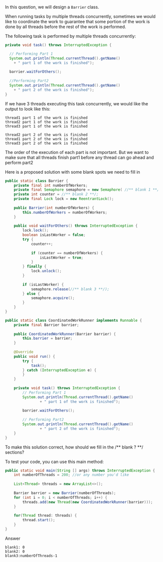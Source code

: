 In this question, we will design a `Barrier` class.

When running tasks by multiple threads concurrently,  sometimes we would like to coordinate the work to guarantee that some portion of the work is done by all threads before the rest of the work is performed.

The following task is performed by multiple threads concurrently:

```java
private void task() throws InterruptedException {

  // Performing Part 1
  System.out.println(Thread.currentThread().getName() 
    + " part 1 of the work is finished");
 
  barrier.waitForOthers();
 
  //Performing Part2
  System.out.println(Thread.currentThread().getName() 
    + " part 2 of the work is finished");
}
```

If we have 3 threads executing this task concurrently, we would like the output to look like this:

```
thread1 part 1 of the work is finished
thread2 part 1 of the work is finished
thread3 part 1 of the work is finished
 
thread2 part 2 of the work is finished
thread1 part 2 of the work is finished
thread3 part 2 of the work is finished
```
The order of the execution of each part is not important. But we want to make sure that all threads finish part1 before any thread can go ahead and perform part2



Here is a proposed solution with some blank spots we need to fill in

```java
public static class Barrier {
    private final int numberOfWorkers;
    private final Semaphore semaphore = new Semaphore( //** blank 1 **/);
    private int counter = //** blank 2 **/;
    private final Lock lock = new ReentrantLock();
 
    public Barrier(int numberOfWorkers) {
        this.numberOfWorkers = numberOfWorkers;
    }
 
    public void waitForOthers() throws InterruptedException {
        lock.lock();
        boolean isLastWorker = false;
        try {
            counter++;
 
            if (counter == numberOfWorkers) {
                isLastWorker = true;
            }
        } finally {
            lock.unlock();
        }
 
        if (isLastWorker) {
            semaphore.release(//** blank 3 **/);
        } else {
            semaphore.acquire();          
        }
    }
}

public static class CoordinatedWorkRunner implements Runnable {
    private final Barrier barrier;
 
    public CoordinatedWorkRunner(Barrier barrier) {
        this.barrier = barrier;
    }
 
    @Override
    public void run() {
        try {
            task();
        } catch (InterruptedException e) {
        }
    }
 
    private void task() throws InterruptedException {
        // Performing Part 1
        System.out.println(Thread.currentThread().getName() 
                + " part 1 of the work is finished");
 
        barrier.waitForOthers();
 
        // Performing Part2
        System.out.println(Thread.currentThread().getName() 
                + " part 2 of the work is finished");
    }
}
```
To make this solution correct, how should we fill in the /** blank ? **/  sections?



To test your code, you can use this main method:

```java
public static void main(String [] args) throws InterruptedException {
    int numberOfThreads = 200; //or any number you'd like 
 
    List<Thread> threads = new ArrayList<>();
 
    Barrier barrier = new Barrier(numberOfThreads);
    for (int i = 0; i < numberOfThreads; i++) {
        threads.add(new Thread(new CoordinatedWorkRunner(barrier)));
    }
 
    for(Thread thread: threads) {
        thread.start();
    }
}
```
Answer

```
blank1: 0
blank2: 0
blank3:numberOfThreads-1
```